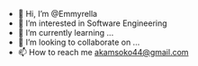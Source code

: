 - 👋 Hi, I’m @Emmyrella
- 👀 I’m interested in Software Engineering
- 🌱 I’m currently learning ...
- 💞️ I’m looking to collaborate on ...
- 📫 How to reach me akamsoko44@gmail.com

<!---
Emmyrella/Emmyrella is a ✨ special ✨ repository because its `README.md` (this file) appears on your GitHub profile.
You can click the Preview link to take a look at your changes.
--->
